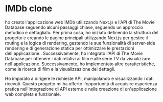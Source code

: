 # IMDb clone

ho creato l'applicazione web IMDb utilizzando Next.js e l'API di The Movie Database seguendo alcuni passaggi chiave, seguendo un approccio metodico e dettagliato. Per prima cosa, ho iniziato definendo la struttura del progetto e creando le pagine principali utilizzando Next.js per gestire il routing e la logica di rendering, gestendo le sue funzionalità di server-side rendering e di generazione statica per ottimizzare le prestazioni dell'applicazione.. Successivamente, ho integrato l'API di The Movie Database per ottenere i dati relativi ai film e alle serie TV da visualizzare nell'applicazione. Successivamente, ho implementato altre caratteristiche, come la ricerca di film e la visualizzazione dei dettagli.

Ho imparato a dirigere le richieste API,  manipolando e visualizzando i dati ricevuti. Questo progetto mi ha offerto l'opportunità di acquisire esperienza pratica nell'integrazione di API esterne e nella creazione di un'applicazione web completa e funzionale.
